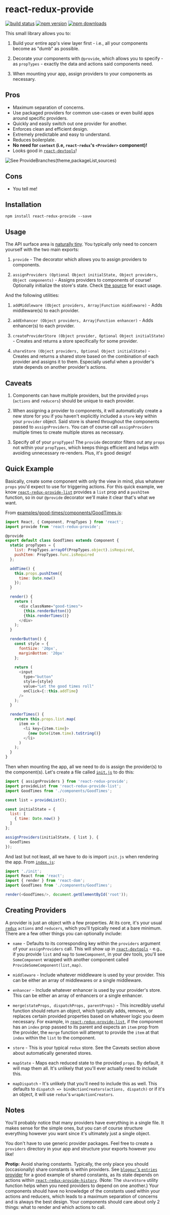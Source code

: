# react-redux-provide

[![build status](https://img.shields.io/travis/loggur/react-redux-provide/master.svg?style=flat-square)](https://travis-ci.org/loggur/react-redux-provide) [![npm version](https://img.shields.io/npm/v/react-redux-provide.svg?style=flat-square)](https://www.npmjs.com/package/react-redux-provide)
[![npm downloads](https://img.shields.io/npm/dm/react-redux-provide.svg?style=flat-square)](https://www.npmjs.com/package/react-redux-provide)


This small library allows you to:

1. Build your entire app's view layer first - i.e., all your components become as "dumb" as possible.

2. Decorate your components with `@provide`, which allows you to specify - as `propTypes` - exactly the data and actions said components need.

3. When mounting your app, assign providers to your components as necessary.


## Pros

- Maximum separation of concerns.
- Use packaged providers for common use-cases or even build apps around specific providers.
- Quickly and easily switch out one provider for another.
- Enforces clean and efficient design.
- Extremely predictable and easy to understand.
- Reduces boilerplate.
- **No need for `context` (i.e, `react-redux`'s `<Provider>` component)!**
- Looks good in [`react-devtools`](https://github.com/facebook/react-devtools)!

![See `ProvideBranches(theme,packageList,sources)`](https://cloud.githubusercontent.com/assets/7020411/9288123/3587858e-4305-11e5-8156-fe0392e6f7fd.png)


## Cons

- You tell me!


## Installation

```
npm install react-redux-provide --save
```


## Usage

The API surface area is [naturally tiny](https://github.com/loggur/react-redux-provide/blob/master/src/index.js).  You typically only need to concern yourself with the two main exports:

1.  `provide` - The decorator which allows you to assign providers to components.

2.  `assignProviders (Optional Object initialState, Object providers, Object components)` - Assigns providers to components of course!  Optionally initialize the store's state.  Check [the source](https://github.com/loggur/react-redux-provide/blob/master/src/assignProviders.js) for exact usage.

And the following utilities:

1.  `addMiddleware (Object providers, Array|Function middleware)` - Adds middleware(s) to each provider.

2.  `addEnhancer (Object providers, Array|Function enhancer)` - Adds enhancer(s) to each provider.

3.  `createProviderStore (Object provider, Optional Object initialState)` - Creates and returns a store specifically for some provider.

4.  `shareStore (Object providers, Optional Object initialState)` - Creates and returns a shared store based on the combination of each provider and assigns it to them.  Especially useful when a provider's state depends on another provider's actions.


## Caveats

1.  Components can have multiple providers, but the provided `props` (`actions` and `reducers`) should be unique to each provider.

2.  When assigning a provider to components, it will automatically create a new store for you if you haven't explicitly included a `store` key within your `provider` object.  Said store is shared throughout the components passed to `assignProviders`.  You can of course call `assignProviders` multiple times to create multiple stores as necessary.

3.  Specify *all* of your `propTypes`!  The `provide` decorator filters out any `props` not within your `propTypes`, which keeps things efficient and helps with avoiding unnecessary re-renders.  Plus, it's good design!


## Quick Example

Basically, create some component with only the view in mind, plus whatever `props` you'd expect to use for triggering actions.  For this quick example, we know [`react-redux-provide-list`](https://github.com/loggur/react-redux-provide-list) provides a `list` prop and a `pushItem` function, so in our `@provide` decorator we'll make it clear that's what we want.

From [examples/good-times/components/GoodTimes.js](https://github.com/loggur/react-redux-provide/blob/master/examples/good-times/components/GoodTimes.js):
```js
import React, { Component, PropTypes } from 'react';
import provide from 'react-redux-provide';

@provide
export default class GoodTimes extends Component {
  static propTypes = {
    list: PropTypes.arrayOf(PropTypes.object).isRequired,
    pushItem: PropTypes.func.isRequired
  };

  addTime() {
    this.props.pushItem({
      time: Date.now()
    });
  }

  render() {
    return (
      <div className="good-times">
        {this.renderButton()}
        {this.renderTimes()}
      </div>
    );
  }

  renderButton() {
    const style = {
      fontSize: '20px',
      marginBottom: '20px'
    };
    
    return (
      <input
        type="button"
        style={style}
        value="Let the good times roll"
        onClick={::this.addTime}
      />
    );
  }

  renderTimes() {
    return this.props.list.map(
      item => (
        <li key={item.time}>
          {new Date(item.time).toString()}
        </li>
      )
    );
  }
}
```

Then when mounting the app, all we need to do is assign the provider(s) to the component(s).  Let's create a file called [`init.js`](https://github.com/loggur/react-redux-provide/blob/master/examples/good-times/init.js) to do this:

```js
import { assignProviders } from 'react-redux-provide';
import provideList from 'react-redux-provide-list';
import GoodTimes from './components/GoodTimes';

const list = provideList();

const initialState = {
  list: [
    { time: Date.now() }
  ]
};

assignProviders(initialState, { list }, {
  GoodTimes
});
```

And last but not least, all we have to do is import `init.js` when rendering the app.  From [`index.js`](https://github.com/loggur/react-redux-provide/blob/master/examples/good-times/index.js):

```js
import './init';
import React from 'react';
import { render } from 'react-dom';
import GoodTimes from './components/GoodTimes';

render(<GoodTimes/>, document.getElementById('root'));
```


## Creating Providers

A provider is just an object with a few properties.  At its core, it's your usual [`redux`](https://github.com/rackt/redux) `actions` and `reducers`, which you'll typically need at a bare minimum.  There are a few other things you can optionally include:

- `name` - Defaults to its corresponding key within the `providers` argument of your `assignProviders` call.  This will show up in [`react-devtools`](https://github.com/facebook/react-devtools) - e.g., if you provide `list` and `map` to `SomeComponent`, in your dev tools, you'll see `SomeComponent` wrapped with another component called `ProvideSomeComponent(list,map)`.

- `middleware` - Include whatever middleware is used by your provider.  This can be either an array of middlewares or a single middleware.

- `enhancer` - Include whatever enhancer is used by your provider's store.  This can be either an array of enhancers or a single enhancer.

- `merge(stateProps, dispatchProps, parentProps)` - This incredibly useful function should return an object, which typically adds, removes, or replaces certain provided properties based on whatever logic you deem necessary.  For example, in [`react-redux-provide-list`](https://github.com/loggur/react-redux-provide-list), if the component has an `index` prop passed to its parent and expects an `item` prop from the provider, the `merge` function will attempt to provide the `item` at that `index` within the `list` to the component.

- `store` - This is your typical `redux` store.  See the Caveats section above about automatically generated stores.  

- `mapState` - Maps each reduced state to the provided `props`.  By default, it will map them all.  It's unlikely that you'll ever actually need to include this.

- `mapDispatch` - It's unlikely that you'll need to include this as well.  This defaults to `dispatch => bindActionCreators(actions, dispatch)` or if it's an object, it will use `redux`'s `wrapActionCreators`.


## Notes

You'll probably notice that many providers have everything in a single file.  It makes sense for the simple ones, but you can of course structure everything however you want since it's ultimately just a single object.

You don't have to use generic provider packages.  Feel free to create a `providers` directory in your app and structure your exports however you like!

**Protip:**  Avoid sharing constants.  Typically, the only place you should (occasionally) share constants is within providers.  See [`bloggur`'s `entries` provider](https://github.com/loggur/bloggur/blob/master/providers/entries.js) for a good example of shared constants, as its state depends on actions within [`react-redux-provide-history`](https://github.com/loggur/react-redux-provide-history).  (Note: The `shareStore` utility function helps when you need providers to depend on one another.)  Your components should have no knowledge of the constants used within your actions and reducers, which leads to a maximum separation of concerns and is always the best design.  Your components should care about only 2 things: what to render and which actions to call.
